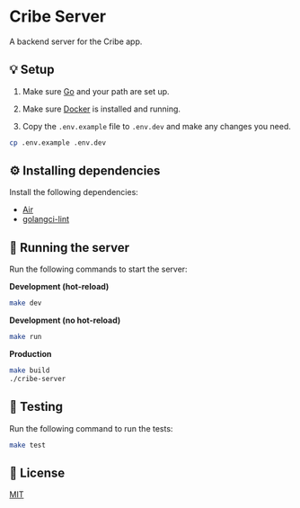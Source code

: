 # Cribe Server

A backend server for the Cribe app.

## 💡 Setup

1. Make sure [Go](https://go.dev) and your path are set up.

2. Make sure [Docker](https://www.docker.com/) is installed and running.

3. Copy the `.env.example` file to `.env.dev` and make any changes you need.
```bash
cp .env.example .env.dev
```

## ⚙️ Installing dependencies

Install the following dependencies:

  - [Air](https://github.com/air-verse/air)
  - [golangci-lint](https://golangci-lint.run/)

## 🚀 Running the server

Run the following commands to start the server:

**Development (hot-reload)**
```bash
make dev
```

**Development (no hot-reload)**
```bash
make run
```

**Production**
```bash
make build
./cribe-server
```

## 🧪 Testing
Run the following command to run the tests:

```bash
make test
```

## 📜 License

[MIT](LICENSE)
